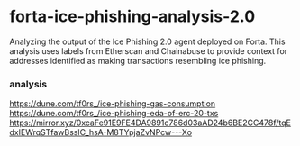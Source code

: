 # forta-ice-phishing-analysis-2.0

Analyzing the output of the Ice Phishing 2.0 agent deployed on Forta. This analysis uses labels from Etherscan and Chainabuse to provide context for addresses identified as making transactions resembling ice phishing.

### analysis

https://dune.com/tf0rs_/ice-phishing-gas-consumption
https://dune.com/tf0rs_/ice-phishing-eda-of-erc-20-txs
https://mirror.xyz/0xcaFe91E9FE4DA9891c786d03aAD24b6BE2CC478f/tqEdxIEWrqSTfawBsslC_hsA-M8TYpjaZvNPcw---Xo

